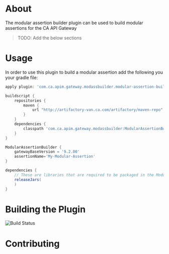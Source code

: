 # About

The modular assertion builder plugin can be used to build modular assertions for the CA API Gateway

> TODO: Add the below sections

# Usage
In order to use this plugin to build a modular assertion add the following you your gradle file:

```groovy
apply plugin: 'com.ca.apim.gateway.modassbuilder.modular-assertion-builder'

buildscript {
    repositories {
        maven {
            url "http://artifactory-van.ca.com/artifactory/maven-repo"
        }
    }
    dependencies {
        classpath 'com.ca.apim.gateway.modassbuilder:ModularAssertionBuilder:0.1.00-SNAPSHOT'
    }
}

ModularAssertionBuilder {
    gatewayBaseVersion = '9.2.00'
    assertionName='My-Modular-Assertion'
}

dependencies {
    // These are libraries that are required to be packaged in the Modular Assertion
    releaseJars(
    )
}
```

# Building the Plugin
![Build Status](https://apim-teamcity.l7tech.com:8443/app/rest/builds/buildType:(id:ApiGateway_Utilities_ModularAssertionBuilder)/statusIcon)

# Contributing

